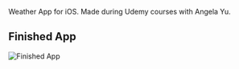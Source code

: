 Weather App for iOS. Made during Udemy courses with Angela Yu.


## Finished App
![Finished App](https://github.com/londonappbrewery/Images/blob/master/Clima.gif)

